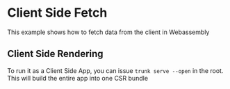 # Client Side Fetch

This example shows how to fetch data from the client in Webassembly

## Client Side Rendering
To run it as a Client Side App, you can issue  `trunk serve --open` in the root. This will build the entire
app into one CSR bundle
